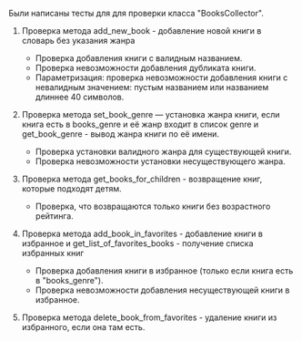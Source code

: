 Были написаны тесты для для проверки класса "BooksCollector".

1. Проверка метода add_new_book - добавление новой книги в словарь без указания жанра
   - Проверка добавления книги с валидным названием.
   - Проверка невозможности добавления дубликата книги.
   - Параметризация: проверка невозможности добавления книги с невалидным значением: пустым названием или названием длиннее 40 символов.
 
2. Проверка метода set_book_genre — установка жанра книги, если книга есть в books_genre и её жанр входит в список genre и get_book_genre - вывод жанра книги по её имени.
   - Проверка установки валидного жанра для существующей книги.
   - Проверка невозможности установки несуществующего жанра.

3. Проверка метода get_books_for_children - возвращение книг, которые подходят детям.
   - Проверка, что возвращаются только книги без возрастного рейтинга.

4. Проверка метода add_book_in_favorites - добавление книги в избранное и get_list_of_favorites_books - получение списка избранных книг
   - Проверка добавления книги в избранное (только если книга есть в "books_genre").
   - Проверка невозможности добавления несуществующей книги в избранное.

5. Проверка метода delete_book_from_favorites - удаление книги из избранного, если она там есть.